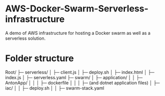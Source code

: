 # AWS-Docker-Swarm-Serverless-infrastructure
A demo of AWS infrastructure for hosting a Docker swarm as well as a serverless solution.

# Folder structure

Root/
├─ serverless/
│  ├─ client.js
│  ├─ deploy.sh
│  ├─ index.html
│  ├─ index.js
│  ├─ serverless.yaml
├─ swarm/
│  ├─ application/
│  │  ├─ AntonApp/
│  │  │  ├─ dockerfile
│  │  │  ├─ (and dotnet application files)
│  ├─ iac/
│  │  ├─ deploy.sh
│  │  ├─ swarm-stack.yaml

